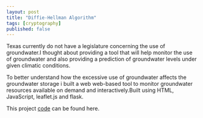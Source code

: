 ```yaml
---
layout: post
title: "Diffie-Hellman Algorithm"
tags: [cryptography]
published: false
---
```


Texas currently do not have a legislature concerning the use of groundwater.I thought about providing a tool that will help monitor the use of groundwater and also providing a prediction of groundwater levels under given climatic conditions.

To better understand how the excessive use of groundwater affects the groundwater storage i built a web  web-based tool to monitor groundwater resources available on demand and interactively.Built using HTML, JavaScript, leaflet.js and flask.

This project [code](https://github.com/aabayomi/groundwater-project) can be found here.
